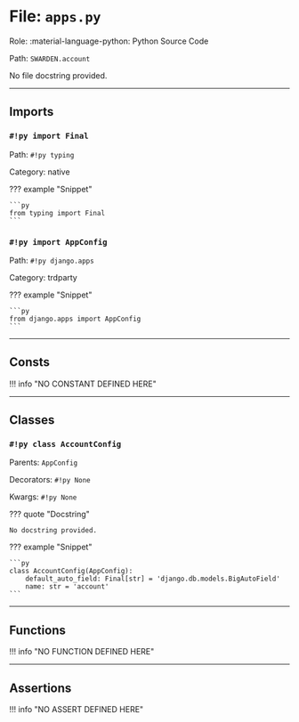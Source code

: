 # File: `apps.py`

Role: :material-language-python: Python Source Code

Path: `SWARDEN.account`

No file docstring provided.

---

## Imports

### `#!py import Final`

Path: `#!py typing`

Category: native

??? example "Snippet"

    ```py
    from typing import Final
    ```

### `#!py import AppConfig`

Path: `#!py django.apps`

Category: trdparty

??? example "Snippet"

    ```py
    from django.apps import AppConfig
    ```



---

## Consts

!!! info "NO CONSTANT DEFINED HERE"

---

## Classes

### `#!py class AccountConfig`

Parents: `AppConfig`

Decorators: `#!py None`

Kwargs: `#!py None`

??? quote "Docstring"

    No docstring provided.

??? example "Snippet"

    ```py
    class AccountConfig(AppConfig):
        default_auto_field: Final[str] = 'django.db.models.BigAutoField'
        name: str = 'account'
    ```



---

## Functions

!!! info "NO FUNCTION DEFINED HERE"

---

## Assertions

!!! info "NO ASSERT DEFINED HERE"
